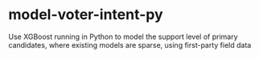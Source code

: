 # model-voter-intent-py
Use XGBoost running in Python to model the support level of primary candidates, where existing models are sparse, using first-party field data
